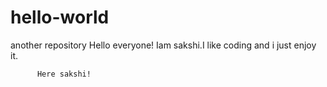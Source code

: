 # hello-world
another repository
Hello everyone!
          Iam sakshi.I like coding and i just enjoy it.
          
          Here sakshi!
